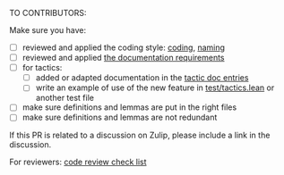 TO CONTRIBUTORS:

Make sure you have:

  * [ ] reviewed and applied the coding style: [coding](https://github.com/leanprover-community/mathlib/blob/master/docs/contribute/style.md), [naming](https://github.com/leanprover-community/mathlib/blob/master/docs/contribute/naming.md)
  * [ ] reviewed and applied [the documentation requirements](https://github.com/leanprover-community/mathlib/blob/master/docs/contribute/doc.md)
  * [ ] for tactics:
     * [ ] added or adapted documentation in the [tactic doc entries](https://github.com/leanprover-community/mathlib/blob/master/docs/contribute/doc.md#tactic-doc-entries)
     * [ ] write an example of use of the new feature in [test/tactics.lean](https://github.com/leanprover-community/mathlib/blob/master/test/tactics.lean) or another test file
  * [ ] make sure definitions and lemmas are put in the right files
  * [ ] make sure definitions and lemmas are not redundant

If this PR is related to a discussion on Zulip, please include a link in the discussion.

For reviewers: [code review check list](https://github.com/leanprover-community/mathlib/blob/master/docs/contribute/code-review.md)
